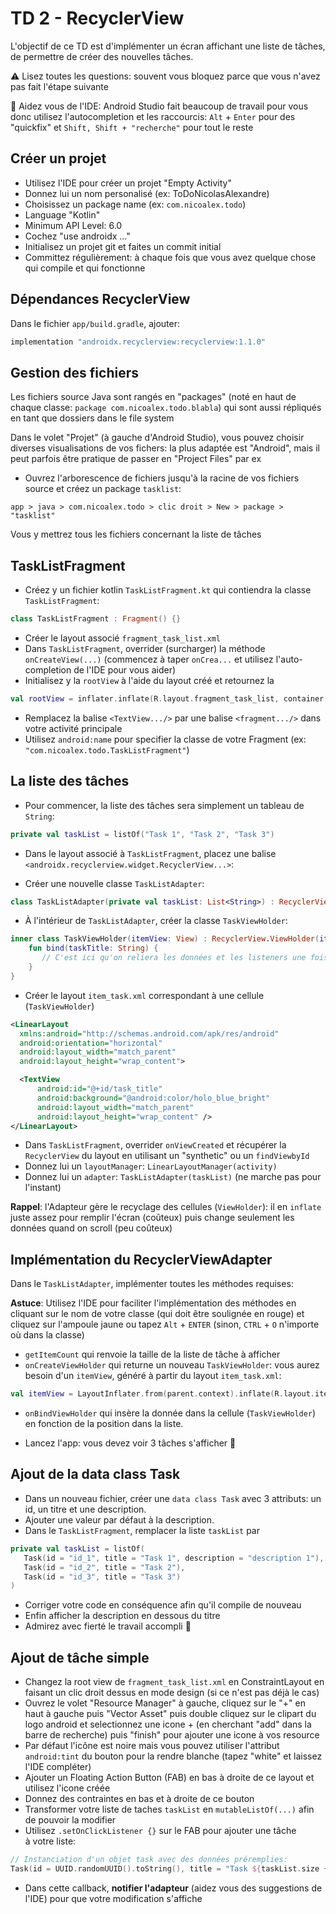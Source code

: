 # TD 2 - RecyclerView

L'objectif de ce TD est d'implémenter un écran affichant une liste de tâches, de permettre de créer des nouvelles tâches.

⚠️ Lisez toutes les questions: souvent vous bloquez parce que vous n'avez pas fait l'étape suivante

🚀 Aidez vous de l'IDE: Android Studio fait beaucoup de travail pour vous donc utilisez l'autocompletion et les raccourcis: `Alt` + `Enter` pour des "quickfix" et `Shift, Shift + "recherche"` pour tout le reste 

## Créer un projet

- Utilisez l'IDE pour créer un projet "Empty Activity"
- Donnez lui un nom personalisé (ex: ToDoNicolasAlexandre)
- Choisissez un package name (ex: `com.nicoalex.todo`)
- Language "Kotlin"
- Minimum API Level: 6.0
- Cochez "use androidx ..."
- Initialisez un projet git et faites un commit initial
- Committez régulièrement: à chaque fois que vous avez quelque chose qui compile et qui fonctionne

## Dépendances RecyclerView
Dans le fichier `app/build.gradle`, ajouter:

```groovy
implementation "androidx.recyclerview:recyclerview:1.1.0"
```

## Gestion des fichiers

Les fichiers source Java sont rangés en "packages" (noté en haut de chaque classe: `package com.nicoalex.todo.blabla`) qui sont aussi répliqués en tant que dossiers dans le file system

Dans le volet "Projet" (à gauche d'Android Studio), vous pouvez choisir diverses visualisations de vos fichers: la plus adaptée est "Android", mais il peut parfois être pratique de passer en "Project Files" par ex

- Ouvrez l'arborescence de fichiers jusqu'à la racine de vos fichiers source et créez un package `tasklist`:

`app > java > com.nicoalex.todo > clic droit > New > package > "tasklist"`

Vous y mettrez tous les fichiers concernant la liste de tâches


## TaskListFragment
- Créez y un fichier kotlin `TaskListFragment.kt` qui contiendra la classe `TaskListFragment`:

```kotlin
class TaskListFragment : Fragment() {}
```

- Créer le layout associé `fragment_task_list.xml`
- Dans `TaskListFragment`, overrider (surcharger) la méthode `onCreateView(...)` (commencez à taper `onCrea...` et utilisez l'auto-completion de l'IDE pour vous aider)
- Initialisez y la `rootView` à l'aide du layout créé et retournez la

```kotlin
val rootView = inflater.inflate(R.layout.fragment_task_list, container, false)
```
- Remplacez la balise `<TextView.../>` par une balise `<fragment.../>` dans votre activité principale
- Utilisez `android:name` pour specifier la classe de votre Fragment (ex: `"com.nicoalex.todo.TaskListFragment"`)

## La liste des tâches

- Pour commencer, la liste des tâches sera simplement un tableau de `String`:

```kotlin
private val taskList = listOf("Task 1", "Task 2", "Task 3")
```

- Dans le layout associé à `TaskListFragment`, placez une balise `<androidx.recyclerview.widget.RecyclerView...>`:

- Créer une nouvelle classe `TaskListAdapter`:

```kotlin
class TaskListAdapter(private val taskList: List<String>) : RecyclerView.Adapter<TaskListAdapter.TaskViewHolder>() {}
```

- À l'intérieur de `TaskListAdapter`, créer la classe `TaskViewHolder`:

```kotlin
inner class TaskViewHolder(itemView: View) : RecyclerView.ViewHolder(itemView) {
	fun bind(taskTitle: String) {
	   // C'est ici qu'on reliera les données et les listeners une fois l'adapteur implémenté
	}
}
```

- Créer le layout `item_task.xml` correspondant à une cellule (`TaskViewHolder`)

```xml
<LinearLayout 
  xmlns:android="http://schemas.android.com/apk/res/android"
  android:orientation="horizontal" 
  android:layout_width="match_parent"
  android:layout_height="wrap_content">

  <TextView
      android:id="@+id/task_title"
      android:background="@android:color/holo_blue_bright"
      android:layout_width="match_parent"
      android:layout_height="wrap_content" />
</LinearLayout>
```


- Dans `TaskListFragment`, overrider `onViewCreated` et récupérer la `RecyclerView` du layout en utilisant un "synthetic" ou un `findViewbyId`
- Donnez lui un `layoutManager`: `LinearLayoutManager(activity)`
- Donnez lui un `adapter`: `TaskListAdapter(taskList)` (ne marche pas pour l'instant)

**Rappel**: l'Adapteur gère le recyclage des cellules (`ViewHolder`): il en `inflate` juste assez pour remplir l'écran (coûteux) puis change seulement les données quand on scroll (peu coûteux)

## Implémentation du RecyclerViewAdapter

Dans le `TaskListAdapter`, implémenter toutes les méthodes requises:

**Astuce**: Utilisez l'IDE pour faciliter l'implémentation des méthodes en cliquant sur le nom de votre classe (qui doit être soulignée en rouge) et cliquez sur l'ampoule jaune ou tapez `Alt` + `ENTER` (sinon, `CTRL` + `O` n'importe où dans la classe)

- `getItemCount` qui renvoie la taille de la liste de tâche à afficher
- `onCreateViewHolder` qui returne un nouveau `TaskViewHolder`: vous aurez besoin d'un `itemView`, généré à partir du layout `item_task.xml`: 

```kotlin
val itemView = LayoutInflater.from(parent.context).inflate(R.layout.item_task, parent, false)
```

- `onBindViewHolder` qui insère la donnée dans la cellule (`TaskViewHolder`) en fonction de la position dans la liste.

- Lancez l'app: vous devez voir 3 tâches s'afficher 👏

## Ajout de la data class Task

- Dans un nouveau fichier, créer une `data class Task` avec 3 attributs: un id, un titre et une description. 
- Ajouter une valeur par défaut à la description.
- Dans le `TaskListFragment`, remplacer la liste `taskList` par

 ```kotlin       
private val taskList = listOf(
	Task(id = "id_1", title = "Task 1", description = "description 1"), 
	Task(id = "id_2", title = "Task 2"), 
	Task(id = "id_3", title = "Task 3")
)
```

- Corriger votre code en conséquence afin qu'il compile de nouveau
- Enfin afficher la description en dessous du titre
- Admirez avec fierté le travail accompli 🤩


## Ajout de tâche simple

- Changez la root view de `fragment_task_list.xml` en ConstraintLayout en faisant un clic droit dessus en mode design (si ce n'est pas déjà le cas)
- Ouvrez le volet "Resource Manager" à gauche, cliquez sur le "+" en haut à gauche puis "Vector Asset" puis double cliquez sur le clipart du logo android et selectionnez une icone + (en cherchant "add" dans la barre de recherche) puis "finish" pour ajouter une icone à vos resource
- Par défaut l'icône est noire mais vous pouvez utiliser l'attribut `android:tint` du bouton pour la rendre blanche (tapez "white" et laissez l'IDE compléter)
- Ajouter un Floating Action Button (FAB) en bas à droite de ce layout et utilisez l'icone créée 
- Donnez des contraintes en bas et à droite de ce bouton
- Transformer votre liste de taches `taskList` en `mutableListOf(...)` afin de pouvoir la modifier 
- Utilisez `.setOnClickListener {}` sur le FAB pour ajouter une tâche à votre liste:

```kotlin
// Instanciation d'un objet task avec des données préremplies:
Task(id = UUID.randomUUID().toString(), title = "Task ${taskList.size + 1}")
```

- Dans cette callback, **notifier l'adapteur** (aidez vous des suggestions de l'IDE) pour que votre modification s'affiche
